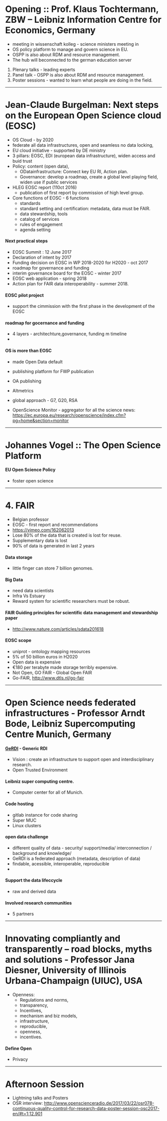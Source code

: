 # Opening :: Prof. Klaus Tochtermann, ZBW – Leibniz Information Centre for Economics, Germany

+ meeting in wissenschaft kolleg - science ministers meeting in 
+ OS policy platform to manage and govern science in EU. 
+ OSPP is also about RDM and resource management.
+ The hub will beconnected to the german education server


1. Plenary talks  - leading experts
2. Panel talk - OSPP is also about RDM and resource management.
3. Poster sessions - wanted to learn what people are doing in the field.

----

# Jean-Claude Burgelman: Next steps on the European Open Science cloud (EOSC)

+ OS Cloud - by 2020 
+ federate all data infrastructures, open and seamless no data locking,
+ EU cloud initiative - supported by DE ministry
+ 3 pillars: EOSC, EDI (european data infrastructure), widen access and buid trust
+ Policy: content (open data), 
    + ODatainfrastructure: Connect key EU RI, Action plan.
    + Governance: develop a roadmap, create a global level playing field, widen use if public services
+ HLEG EOSC report (110ct 2016)
    + publication of first report by commission of high level group.
+ Core functions of EOSC - 6 functions
  + standards
  + standard setting and certification: metadata, data must be FAIR.
  + data stewardship, tools
  + catalog of services
  + rules of engagement
  + agenda setting

#### Next practical steps
+ EOSC Summit : 12 June 2017  
+ Declaration of intent by 2017
+ Funding decision on EOSC in WP 2018-2020 for H2020 - oct 2017
+ roadmap for governance and funding
+ interim governance board for the EOSC - winter 2017
+ EOSC web application - spring 2018
+ Action plan for FAIR data interoperability - summer 2018.

#### EOSC pilot project
+ support the cimmission with the first phase in the development of the EOSC

#### roadmap for gocernance and funding
+ 4 layers - architechture,governance, funding m timeline
+ 

#### OS is more than EOSC
+ made Open Data default
+ publishing platform for FWP publication
+ OA publishing
+ Altmetrics
+ global approach - G7, G20, RSA

+ OpenScience Monitor - aggregator for all the science news: https://ec.europa.eu/research/openscience/index.cfm?pg=home&section=monitor

----

# Johannes Vogel :: The Open Science Platform 

#### EU Open Science Policy
+ foster open science
 

----

# 4. FAIR
+ Belgian professor
+ EOSC - first report and recommendations
+ https://vimeo.com/162062013
+ Lose 80% of the data that is created is lost for reuse.
+ Supplementary data is lost 
+ 90% of data is generated in last 2 years

#### Data storage
+ little finger can store 7 billion genomes.

#### Big Data
+ need data scientists
+ Infra Vs Estuary 
+ Reward system for scientific researchers must be robust.

#### FAIR Guiding principles for scientific data management and stewardship paper
+ http://www.nature.com/articles/sdata201618

#### EOSC scope
+ uniprot - ontology mapping resources
+ 5% of 50 billion euros in H2020
+ Open data is expensive
+ €180 per terabyte made storage terribly expensive.
+ Not Open, GO FAIR - Global Open FAIR
+ Go-FAIR, http://www.dtls.nl/go-fair

----

# Open Science needs federated infrastructures - Professor Arndt Bode, Leibniz Supercomputing Centre Munich, Germany

####  [GeRDI](http://www.gerdi-project.de/) - Generic RDI 
+ Vision : create an infrastructure to support open and interdisciplinary research.
+ Open Trusted Environment

#### Leibniz super computing centre.
+ Computer center for all of Munich.

#### Code hosting
+ gitlab instance for code sharing
+ Super MUC
+ Linux clusters

#### open data challenge
+ different quality of data - security/ support/media/ interconnection / background and knowledge/ 
+ GeRDI is a federated approach (metadata, description of data)
+ findable, acessible, interoperable, reproducible
+ 

#### Support the data lifeccycle
+ raw and derived data

#### Involved research communities
+ 5 partners

-----

# Innovating compliantly and transparently – road blocks, myths and solutions - Professor Jana Diesner, University of Illinois Urbana-Champaign (UIUC), USA

+ Openness: 
    * Regulations and norms, 
    * transparency, 
    * Incentives, 
    * mechanism and biz models, 
    * infrastructure, 
    * reproducible, 
    * openness, 
    * incentives.


#### Define Open
+ Privacy 

----

# Afternoon Session
+ Lightning talks and Posters
+ OSR interview: http://www.openscienceradio.de/2017/03/22/osr078-continuous-quality-control-for-research-data-poster-session-osc2017-en/#t=1:12.901
